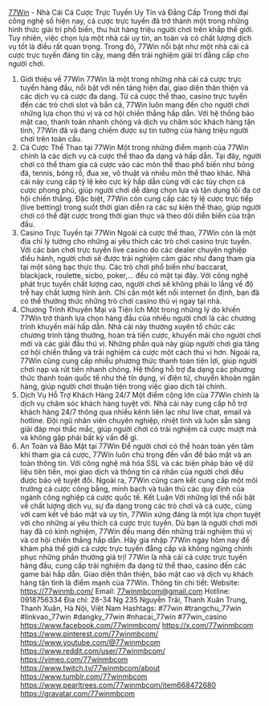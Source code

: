 [77Win](https://77winmb.com/) - Nhà Cái Cá Cược Trực Tuyến Uy Tín và Đẳng Cấp
Trong thời đại công nghệ số hiện nay, cá cược trực tuyến đã trở thành một trong những hình thức giải trí phổ biến, thu hút hàng triệu người chơi trên khắp thế giới. Tuy nhiên, việc chọn lựa một nhà cái uy tín, an toàn và có chất lượng dịch vụ tốt là điều rất quan trọng. Trong đó, 77Win nổi bật như một nhà cái cá cược trực tuyến đáng tin cậy, mang đến trải nghiệm giải trí đẳng cấp cho người chơi.
1. Giới thiệu về 77Win
77Win là một trong những nhà cái cá cược trực tuyến hàng đầu, nổi bật với nền tảng hiện đại, giao diện thân thiện và các dịch vụ cá cược đa dạng. Từ cá cược thể thao, casino trực tuyến đến các trò chơi slot và bắn cá, 77Win luôn mang đến cho người chơi những lựa chọn thú vị và cơ hội chiến thắng hấp dẫn. Với hệ thống bảo mật cao, thanh toán nhanh chóng và dịch vụ chăm sóc khách hàng tận tình, 77Win đã và đang chiếm được sự tin tưởng của hàng triệu người chơi trên toàn cầu.
2. Cá Cược Thể Thao tại 77Win
Một trong những điểm mạnh của 77Win chính là các dịch vụ cá cược thể thao đa dạng và hấp dẫn. Tại đây, người chơi có thể tham gia cá cược vào các môn thể thao phổ biến như bóng đá, tennis, bóng rổ, đua xe, võ thuật và nhiều môn thể thao khác. Nhà cái này cung cấp tỷ lệ kèo cực kỳ hấp dẫn cùng với các tùy chọn cá cược phong phú, giúp người chơi dễ dàng chọn lựa và tận dụng tối đa cơ hội chiến thắng.
Đặc biệt, 77Win còn cung cấp các tỷ lệ cược trực tiếp (live betting) trong suốt thời gian diễn ra các sự kiện thể thao, giúp người chơi có thể đặt cược trong thời gian thực và theo dõi diễn biến của trận đấu.
3. Casino Trực Tuyến tại 77Win
Ngoài cá cược thể thao, 77Win còn là một địa chỉ lý tưởng cho những ai yêu thích các trò chơi casino trực tuyến. Với các bàn chơi trực tuyến live casino do các dealer chuyên nghiệp điều hành, người chơi sẽ được trải nghiệm cảm giác như đang tham gia tại một sòng bạc thực thụ. Các trò chơi phổ biến như baccarat, blackjack, roulette, sicbo, poker,… đều có mặt tại đây.
Với công nghệ phát trực tuyến chất lượng cao, người chơi sẽ không phải lo lắng về độ trễ hay chất lượng hình ảnh. Chỉ cần một kết nối internet ổn định, bạn đã có thể thưởng thức những trò chơi casino thú vị ngay tại nhà.
4. Chương Trình Khuyến Mại và Tiện Ích
Một trong những lý do khiến 77Win trở thành lựa chọn hàng đầu của nhiều người chơi là các chương trình khuyến mãi hấp dẫn. Nhà cái này thường xuyên tổ chức các chương trình tặng thưởng, hoàn trả tiền cược, khuyến mãi cho người chơi mới và các giải đấu thú vị. Những phần quà này giúp người chơi gia tăng cơ hội chiến thắng và trải nghiệm cá cược một cách thú vị hơn.
Ngoài ra, 77Win cũng cung cấp nhiều phương thức thanh toán tiện lợi, giúp người chơi nạp và rút tiền nhanh chóng. Hệ thống hỗ trợ đa dạng các phương thức thanh toán quốc tế như thẻ tín dụng, ví điện tử, chuyển khoản ngân hàng, giúp người chơi thuận tiện trong việc giao dịch tài chính.
5. Dịch Vụ Hỗ Trợ Khách Hàng 24/7
Một điểm cộng lớn của 77Win chính là dịch vụ chăm sóc khách hàng tuyệt vời. Nhà cái này cung cấp hỗ trợ khách hàng 24/7 thông qua nhiều kênh liên lạc như live chat, email và hotline. Đội ngũ nhân viên chuyên nghiệp, nhiệt tình và luôn sẵn sàng giải đáp mọi thắc mắc, giúp người chơi có trải nghiệm cá cược mượt mà và không gặp phải bất kỳ vấn đề gì.
6. An Toàn và Bảo Mật tại 77Win
Để người chơi có thể hoàn toàn yên tâm khi tham gia cá cược, 77Win luôn chú trọng đến vấn đề bảo mật và an toàn thông tin. Với công nghệ mã hóa SSL và các biện pháp bảo vệ dữ liệu tiên tiến, mọi giao dịch và thông tin cá nhân của người chơi đều được bảo vệ tuyệt đối.
Ngoài ra, 77Win cũng cam kết cung cấp một môi trường cá cược công bằng, minh bạch và tuân thủ các quy định của ngành công nghiệp cá cược quốc tế.
Kết Luận
Với những lợi thế nổi bật về chất lượng dịch vụ, sự đa dạng trong các trò chơi và cá cược, cùng với cam kết về bảo mật và uy tín, 77Win xứng đáng là một lựa chọn tuyệt vời cho những ai yêu thích cá cược trực tuyến. Dù bạn là người chơi mới hay đã có kinh nghiệm, 77Win đều mang đến những trải nghiệm thú vị và cơ hội chiến thắng hấp dẫn.
Hãy gia nhập 77Win ngay hôm nay để khám phá thế giới cá cược trực tuyến đẳng cấp và không ngừng chinh phục những phần thưởng giá trị!
77Win là nhà cái cá cược trực tuyến hàng đầu, cung cấp trải nghiệm đa dạng từ thể thao, casino đến các game bài hấp dẫn. Giao diện thân thiện, bảo mật cao và dịch vụ khách hàng tận tình là điểm mạnh của 77Win.
Thông tin chi tiết:
Website: https://77winmb.com/
Email: 77winmbcom@gmail.com
Hotline: 0918756334
Địa chỉ: 28-34 Ng 235 Nguyễn Trãi, Thanh Xuân Trung, Thanh Xuân, Hà Nội, Việt Nam
Hashtags: #77win #trangchu_77win #linkvao_77win #dangky_77win #nhacai_77win #77win_casino
https://www.facebook.com/77winmbcom/
https://x.com/77winmbcom
https://www.pinterest.com/77winmbcom/
https://www.youtube.com/@77winmbcom
https://www.reddit.com/user/77winmbcom/
https://vimeo.com/77winmbcom
https://www.twitch.tv/77winmbcom/about
https://www.tumblr.com/77winmbcom
https://www.pearltrees.com/77winmbcom/item668472680
https://gravatar.com/77winmbcom


